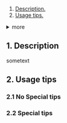 1.  [ Description. ](#1)
2.  [ Usage tips. ](#2) 
<details><summary>more</summary>
* 2.1.  [ No Special Tips. ](#2.1)
* 2.2.  [ Special Tips. ](#2.2)
</details> 

<a name="1"></a>
## 1. Description

sometext

<a name="2"></a>
## 2. Usage tips
<a name="2.1"></a>
### 2.1 No Special tips
### 2.2 Special tips
    
